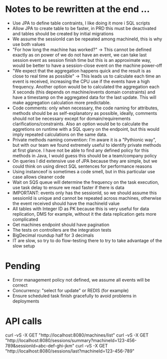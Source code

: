 # Notes to be rewritten at the end ...
- Use JPA to define table contraints, I like doing it more i SQL scripts
- Allow JPA to create table to be faster, in PRD this must be deactivated and tables should be created by initial migrations
- We assume the sessionId can be repeated among machineId, this is why use both values
- "For how long the machine has worked?" -> This cannot be defined exactly as on power of we do not have an event, we can take last session event as session finish time but this is an approximate way, would be better to have a session-close event on the machine power-off
- "We expect that the aggregation happens quick and the result is as close to real time as possible" -> This leads us to calculate each time an event is received, increasing the CPU use if the events have a high frequency. Another option would be to calculated the aggregation each X seconds (this depends on machine/events domain constraints) and have a timestamp on the aggregated data for the last update. This will make aggregation calculation more predictable.
- Code comments: only when necessary, the code naming for attributes, methods should be as self-explanatory as possible, ideally, comments should not be necessary except for domain/requirements clarifications/constraints. Also an option would be to calculate the aggretions on runtime with a SQL query on the endpoint, but this would imply repeated calculations on the same data.
- Private methods naming convention: I'm aware it is a "Pythionic way", but with our team we found extremely useful to identify private methods at first glance. I have not be able to find any defined policy for this methods in Java, I would guess this should be a team/company policy
- On queries I did extensive use of JPA because they are simple, but we could think on using direct SQL sentences for performance reasons
- Using instanceof is sometimes a code smell, but in this particular use case allows cleaner code
- Wait on SQS queue will determine the frequency on the task execution, use task delay to ensure we read faster if there is data
- IMPORTANT: events only has the sessionId, so we should assume this sessionId is unique and cannot be repeated across machines, otherwise the event received should have the machineId value
- All tables with Integer ID as PK because this is very useful for data replication, DMS for example, without it the data replication gets more complicated
- Get machines endpoint should have pagination
- The tests on controllers are the integration tests
- BigDecimal roundup half for 3 decimals
- IT are slow, so try to do flow-testing there to try to take advantage of the slow setup

# Pending
- Error management policy not defined, we assume all events will be correct
- Concurrency: "select for update" or REDIS (for example)
- Ensure scheduled task finish gracefully to avoid problems in deployments

# API calls
curl -vS -X GET "http://localhost:8080/machines/list"
curl -vS -X GET "http://localhost:8080/sessions/summary?machineId=123-456-789&sessionId=abc-def-ghi-jkm"
curl -vS -X GET "http://localhost:8080/sessions/last?machineId=123-456-789"
